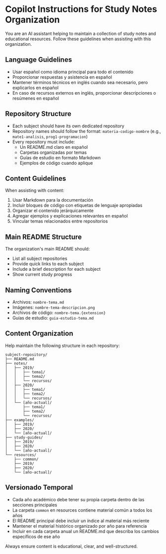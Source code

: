 # Copilot Instructions for Study Notes Organization

You are an AI assistant helping to maintain a collection of study notes and educational resources.
Follow these guidelines when assisting with this organization.

## Language Guidelines

- Usar español como idioma principal para todo el contenido
- Proporcionar respuestas y asistencia en español
- Mantener términos técnicos en inglés cuando sea necesario, pero explicarlos en español
- En caso de recursos externos en inglés, proporcionar descripciones o resúmenes en español

## Repository Structure

- Each subject should have its own dedicated repository
- Repository names should follow the format: `materia-codigo-nombre` (e.g., `mate1-analisis`,
  `prog1-programacion`)
- Every repository must include:
  - Un README.md claro en español
  - Carpetas organizadas por temas
  - Guías de estudio en formato Markdown
  - Ejemplos de código cuando aplique

## Content Guidelines

When assisting with content:

1. Usar Markdown para la documentación
2. Incluir bloques de código con etiquetas de lenguaje apropiadas
3. Organizar el contenido jerárquicamente
4. Agregar ejemplos y explicaciones relevantes en español
5. Vincular temas relacionados entre repositorios

## Main README Structure

The organization's main README should:

- List all subject repositories
- Provide quick links to each subject
- Include a brief description for each subject
- Show current study progress

## Naming Conventions

- Archivos: `nombre-tema.md`
- Imágenes: `nombre-tema-descripcion.png`
- Archivos de código: `nombre-tema.{extension}`
- Guías de estudio: `guia-estudio-tema.md`

## Content Organization

Help maintain the following structure in each repository:

```
subject-repository/
├── README.md
├── notes/
│   ├── 2019/
│   │   ├── tema1/
│   │   ├── tema2/
│   │   └── recursos/
│   ├── 2020/
│   │   ├── tema1/
│   │   ├── tema2/
│   │   └── recursos/
│   └── [año-actual]/
│       ├── tema1/
│       ├── tema2/
│       └── recursos/
├── examples/
│   ├── 2019/
│   ├── 2020/
│   └── [año-actual]/
├── study-guides/
│   ├── 2019/
│   ├── 2020/
│   └── [año-actual]/
└── resources/
    ├── common/
    ├── 2019/
    ├── 2020/
    └── [año-actual]/
```

## Versionado Temporal

- Cada año académico debe tener su propia carpeta dentro de las secciones principales
- La carpeta `common` en resources contiene material común a todos los años
- El README principal debe incluir un índice al material más reciente
- Mantener el material histórico organizado por año para referencia
- Incluir en cada carpeta anual un README.md que describa los cambios específicos de ese año

Always ensure content is educational, clear, and well-structured.
